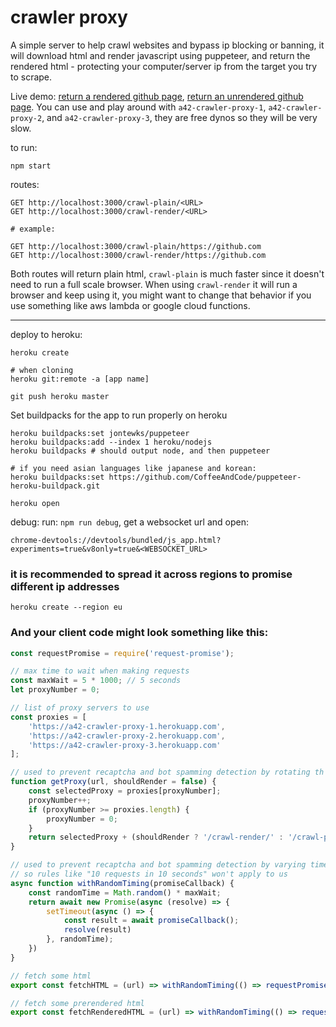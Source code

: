 # crawler proxy

A simple server to help crawl websites and bypass ip blocking or banning, it will download html and render javascript using puppeteer, and return the rendered html - protecting your computer/server ip from the target you try to scrape.

Live demo: [return a rendered github page](https://a42-crawler-proxy-1.herokuapp.com/crawl-render/https://github.com), [return an unrendered github page](https://a42-crawler-proxy-1.herokuapp.com/crawl-plain/https://github.com).
You can use and play around with `a42-crawler-proxy-1`, `a42-crawler-proxy-2`, and `a42-crawler-proxy-3`, they are free dynos so they will be very slow.

to run:
```
npm start
```

routes:
```
GET http://localhost:3000/crawl-plain/<URL>
GET http://localhost:3000/crawl-render/<URL>

# example:

GET http://localhost:3000/crawl-plain/https://github.com
GET http://localhost:3000/crawl-render/https://github.com
```

Both routes will return plain html, `crawl-plain` is much faster since it doesn't need to run a full scale browser.
When using `crawl-render` it will run a browser and keep using it, you might want to change that behavior if you use something like aws lambda or google cloud functions.

---

deploy to heroku:
```
heroku create

# when cloning
heroku git:remote -a [app name]
```
```
git push heroku master
```
Set buildpacks for the app to run properly on heroku
```
heroku buildpacks:set jontewks/puppeteer
heroku buildpacks:add --index 1 heroku/nodejs
heroku buildpacks # should output node, and then puppeteer

# if you need asian languages like japanese and korean:
heroku buildpacks:set https://github.com/CoffeeAndCode/puppeteer-heroku-buildpack.git
```
```
heroku open
```

debug:
run: ```npm run debug```, get a websocket url and open:
```
chrome-devtools://devtools/bundled/js_app.html?experiments=true&v8only=true&<WEBSOCKET_URL>
```

### it is recommended to spread it across regions to promise different ip addresses
```
heroku create --region eu
```

### And your client code might look something like this:
```javascript
const requestPromise = require('request-promise');

// max time to wait when making requests
const maxWait = 5 * 1000; // 5 seconds
let proxyNumber = 0;

// list of proxy servers to use
const proxies = [
    'https://a42-crawler-proxy-1.herokuapp.com',
    'https://a42-crawler-proxy-2.herokuapp.com',
    'https://a42-crawler-proxy-3.herokuapp.com'
];

// used to prevent recaptcha and bot spamming detection by rotating th ip address
function getProxy(url, shouldRender = false) {
    const selectedProxy = proxies[proxyNumber];
    proxyNumber++;
    if (proxyNumber >= proxies.length) {
        proxyNumber = 0;
    }
    return selectedProxy + (shouldRender ? '/crawl-render/' : '/crawl-plain/') + url
}

// used to prevent recaptcha and bot spamming detection by varying time like e "real" user
// so rules like "10 requests in 10 seconds" won't apply to us
async function withRandomTiming(promiseCallback) {
    const randomTime = Math.random() * maxWait;
    return await new Promise(async (resolve) => {
        setTimeout(async () => {
            const result = await promiseCallback();
            resolve(result)
        }, randomTime);
    })
}

// fetch some html
export const fetchHTML = (url) => withRandomTiming(() => requestPromise(getProxy(url, false)))

// fetch some prerendered html
export const fetchRenderedHTML = (url) => withRandomTiming(() => requestPromise(getProxy(url, true)))
```
